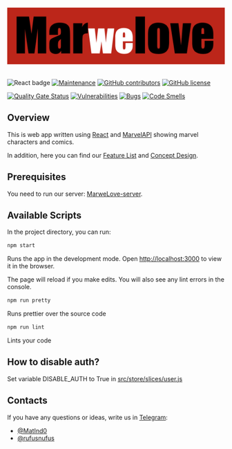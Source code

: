 <p>
<img src="./images/logo.png" width="600px" alt="mar-we-love-logo"/>&nbsp;
</p>

![React badge](https://img.shields.io/badge/MADE%20WITH-REACT-blue?style=for-the-badge&logo=react)
[![Maintenance](https://img.shields.io/maintenance/yes/2022?style=for-the-badge)]()
[![GitHub contributors](https://img.shields.io/github/contributors/rufusnufus/marwelove?style=for-the-badge)](https://github.com/rufusnufus/marwelove/graphs/contributors)
[![GitHub license](https://img.shields.io/badge/license-mit-orange.svg?style=for-the-badge)](https://github.com/rufusnufus/marwelove/blob/master/LICENSE)

[![Quality Gate Status](https://sonarcloud.io/api/project_badges/measure?project=rufusnufus_marwelove&metric=alert_status)](https://sonarcloud.io/dashboard?id=rufusnufus_marwelove)
[![Vulnerabilities](https://sonarcloud.io/api/project_badges/measure?project=rufusnufus_marwelove&metric=vulnerabilities)](https://sonarcloud.io/dashboard?id=rufusnufus_marwelove)
[![Bugs](https://sonarcloud.io/api/project_badges/measure?project=rufusnufus_marwelove&metric=bugs)](https://sonarcloud.io/dashboard?id=rufusnufus_marwelove)
[![Code Smells](https://sonarcloud.io/api/project_badges/measure?project=rufusnufus_marwelove&metric=code_smells)](https://sonarcloud.io/dashboard?id=rufusnufus_marwelove)
<br>

## Overview

This is web app written using [React](https://reactjs.org) and [MarvelAPI](https://developer.marvel.com) showing marvel characters and comics.

In addition, here you can find our [Feature List](https://docs.google.com/document/d/1AQ5OILzj2gMUXtgjeuNkqoA9NvUjoIOZ0glIdbwxLoE/edit?usp=sharing) and [Concept Design](https://www.figma.com/file/8kroWzsOc9W04FsKwadORK/Untitled?node-id=0%3A1).

## Prerequisites

You need to run our server: [MarweLove-server](https://github.com/KamilRizatdinov/marwelove-server).

## Available Scripts

In the project directory, you can run:

```bash
npm start
```

Runs the app in the development mode.
Open [http://localhost:3000](http://localhost:3000) to view it in the browser.

The page will reload if you make edits.
You will also see any lint errors in the console.

```bash
npm run pretty
```

Runs prettier over the source code

```bash
npm run lint
```

Lints your code

## How to disable auth?

Set variable DISABLE_AUTH to True in [src/store/slices/user.js](src/store/slices/user.js)

## Contacts

If you have any questions or ideas, write us in [Telegram](https://telegram.org):

- [@MatInd0](https://t.me/MatInd0/)
- [@rufusnufus](https://t.me/rufusnufus/)
